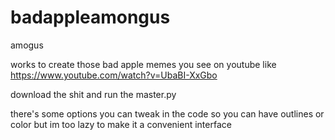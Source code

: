 # badappleamongus

amogus

works to create those bad apple memes you see on youtube like
https://www.youtube.com/watch?v=UbaBI-XxGbo

download the shit and run the master.py

there's some options you can tweak in the code so you can have outlines or color
but im too lazy to make it a convenient interface
